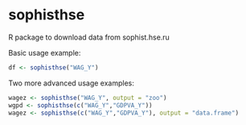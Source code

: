 sophisthse
==========

R package to download data from sophist.hse.ru

Basic usage example:
```r
df <- sophisthse("WAG_Y")
```

Two more advanced usage examples:
```r
wagez <- sophisthse("WAG_Y", output = "zoo")
wgpd <- sophisthse(c("WAG_Y","GDPVA_Y"))
wagez <- sophisthse(c("WAG_Y","GDPVA_Y"), output = "data.frame")
```